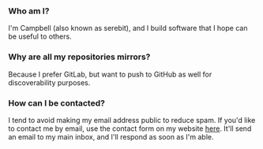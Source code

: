 ### Who am I?

I'm Campbell (also known as serebit), and I build software that I hope can be useful to others.

### Why are all my repositories mirrors?

Because I prefer GitLab, but want to push to GitHub as well for discoverability purposes.

### How can I be contacted?

I tend to avoid making my email address public to reduce spam. If you'd like to contact me by email, use the contact form on my website [here](https://serebit.com/contact/). It'll send an email to my main inbox, and I'll respond as soon as I'm able.
